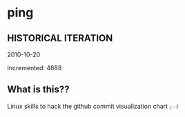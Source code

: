 # ping

## HISTORICAL ITERATION
2010-10-20

Incremented: 4888

## What is this?? 
Linux skills to hack the github commit visualization chart `;-)`
